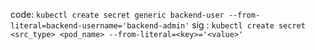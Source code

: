 code: `kubectl create secret generic backend-user --from-literal=backend-username='backend-admin'`
sig : `kubectl create secret <src_type> <pod_name> --from-literal=<key>='<value>'`
